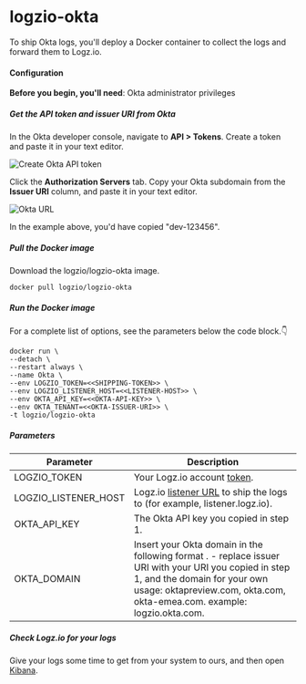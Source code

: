 # logzio-okta

To ship Okta logs,
you'll deploy a Docker container
to collect the logs and forward them to Logz.io.

#### Configuration

**Before you begin, you'll need**:
Okta administrator privileges

<div class="tasklist">

##### Get the API token and issuer URI from Okta

In the Okta developer console,
navigate to **API > Tokens**.
Create a token and paste it in your text editor.

![Create Okta API token](https://dytvr9ot2sszz.cloudfront.net/logz-docs/log-shipping/okta-create-token.png)

Click the **Authorization Servers** tab.
Copy your Okta subdomain from the **Issuer URI** column,
and paste it in your text editor.

![Okta URL](https://dytvr9ot2sszz.cloudfront.net/logz-docs/log-shipping/okta-issuer-uri.png)

In the example above, you'd have copied "dev-123456".

##### Pull the Docker image

Download the logzio/logzio-okta image.

```shell
docker pull logzio/logzio-okta
```

##### Run the Docker image

For a complete list of options, see the parameters below the code block.👇

```shell
docker run \
--detach \
--restart always \
--name Okta \
--env LOGZIO_TOKEN=<<SHIPPING-TOKEN>> \
--env LOGZIO_LISTENER_HOST=<<LISTENER-HOST>> \
--env OKTA_API_KEY=<<OKTA-API-KEY>> \
--env OKTA_TENANT=<<OKTA-ISSUER-URI>> \
-t logzio/logzio-okta
```

##### Parameters

| Parameter | Description |
|---|---|
| LOGZIO_TOKEN <span class="required-param"></span> | Your Logz.io account [token]((https://app.logz.io/#/dashboard/settings/general)). |
| LOGZIO_LISTENER_HOST <span class="required-param"></span> | Logz.io [listener URL](https://docs.logz.io/user-guide/accounts/account-region.html) to ship the logs to (for example, listener.logz.io). |
| OKTA_API_KEY <span class="required-param"></span> | The Okta API key you copied in step 1. |
| OKTA_DOMAIN <span class="required-param"></span> | Insert your Okta domain in the following format <ISSUER-URI>.<YOUR-DOMAIN> - replace issuer URI with your URI you copied in step 1, and the domain for your own usage: oktapreview.com, okta.com, okta-emea.com. example: logzio.okta.com.|


##### Check Logz.io for your logs

Give your logs some time to get from your system to ours,
and then open [Kibana](https://app.logz.io/#/dashboard/kibana).

</div>